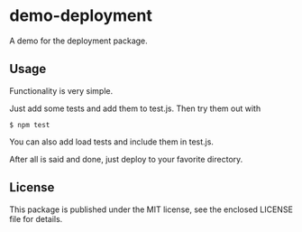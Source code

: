 # demo-deployment

A demo for the deployment package.

## Usage

Functionality is very simple.

Just add some tests and add them to test.js. Then try them out with

    $ npm test

You can also add load tests and include them in test.js.

After all is said and done, just deploy to your favorite directory.

## License

This package is published under the MIT license, see the enclosed LICENSE
file for details.

